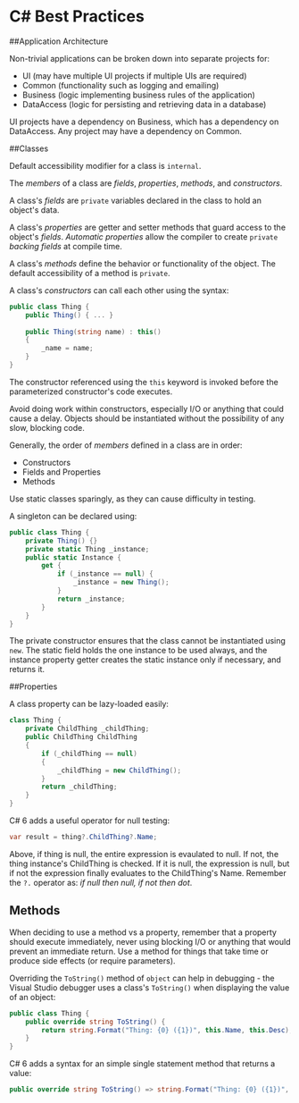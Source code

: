 # C# Best Practices

##Application Architecture

Non-trivial applications can be 
broken down into separate projects
for:

- UI (may have multiple UI projects
if multiple UIs are required)
- Common (functionality such as 
logging and emailing)
- Business (logic implementing
business rules of the application)
- DataAccess (logic for persisting
and retrieving data in a database)

UI projects have a dependency on
Business, which has a dependency 
on DataAccess.  Any project may
have a dependency on Common.


##Classes

Default accessibility modifier
for a class is `internal`.

The *members* of a class are
*fields*, *properties*, *methods*,
and *constructors*.

A class's *fields* are `private`
variables declared in the class to
hold an object's data.

A class's *properties* are getter
and setter methods that guard 
access to the object's *fields*.
*Automatic properties* allow the 
compiler to create `private`
*backing fields* at compile time.

A class's *methods* define the 
behavior or functionality of the 
object.  The default accessibility
of a method is `private`.

A class's *constructors* can call
each other using the syntax:

```csharp
public class Thing {
	public Thing() { ... }
	
	public Thing(string name) : this()
	{
		_name = name;	
	}	
}
```

The constructor referenced using
the `this` keyword is invoked before
the parameterized constructor's code
executes.

Avoid doing work within constructors, 
especially I/O or
anything that could cause a delay.
Objects should be instantiated 
without the possibility of any slow,
blocking code.

Generally, the order of *members*
defined in a class are in order:

- Constructors
- Fields and Properties
- Methods


Use static classes sparingly, as they
can cause difficulty in testing.

A singleton can be declared using:

```csharp
public class Thing {
	private Thing() {}
	private static Thing _instance;
	public static Instance {
		get {
			if (_instance == null) {
				_instance = new Thing();
			}
			return _instance;
		}
	}
}
```

The private constructor ensures
that the class cannot be instantiated
using `new`.  The static field holds
the one instance to be used always,
and the instance property getter 
creates the static instance only if
necessary, and returns it.


##Properties

A class property can be lazy-loaded
easily:

```csharp
class Thing {
	private ChildThing _childThing;
	public ChildThing ChildThing
	{
		if (_childThing == null) 
		{
			_childThing = new ChildThing();
		}
		return _childThing;
	}
}
```
		
C# 6 adds a useful operator for 
null testing:

```csharp
var result = thing?.ChildThing?.Name;
```

Above, if thing is null, the entire
expression is evaulated to null.  If
not, the thing instance's ChildThing
is checked.  If it is null, the 
expression is null, but if not the 
expression finally evaluates to the
ChildThing's Name.  Remember the 
`?.` operator as: *if null then null,
if not then dot*.


## Methods

When deciding to use a method vs a
property, remember that a property
should execute immediately, never 
using blocking I/O or anything that
would prevent an immediate return.
Use a method for things that take
time or produce side effects (or
require parameters).

Overriding the `ToString()` method
of `object` can help in debugging -
the Visual Studio debugger uses
a class's `ToString()` when displaying
the value of an object:

```csharp
public class Thing {
	public override string ToString() {
		return string.Format("Thing: {0} ({1})", this.Name, this.Desc);
	}
}
```

C# 6 adds a syntax for an simple single
statement method that returns a value:

```csharp
public override string ToString() => string.Format("Thing: {0} ({1})", this.Name, this.Desc);
```


